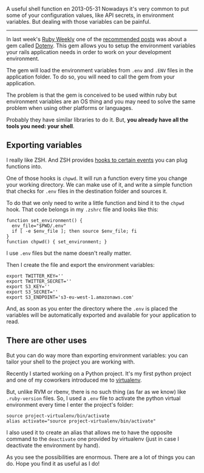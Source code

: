 A useful shell function
en
2013-05-31
Nowadays it's very common to put some of your configuration values, like API secrets, in environment variables. But dealing with those variables can be painful.

---

In last week's
[Ruby Weekly](http://rubyweekly.com)
one of the
[recommended posts](http://daniel.fone.net.nz/blog/2013/05/20/a-better-way-to-manage-the-rails-secret-token/)
was about a gem called
[Dotenv](https://github.com/bkeepers/dotenv).
This gem allows you to setup the environment variables your rails
application needs in order to work on your development environment.

The gem will load the environment variables from `.env` and `.ENV`
files in the application folder. To do so, you will need to call the
gem from your application.

The problem is that the gem is conceived to be used within ruby but
environment variables are an OS thing and you may need to solve the
same problem when using other platforms or languages.

Probably they have similar libraries to do it. But, **you
already have all the tools you need: your shell**.

## Exporting variables
I really like ZSH. And ZSH provides
[hooks to certain events](http://zsh.sourceforge.net/Doc/Release/Functions.html#Hook-Functions)
you can plug functions into.

One of those hooks is `chpwd`. It will run a function every time you
change your working directory. We can make use of it, and write a
simple function that checks for `.env` files in the destination folder
and sources it.

To do that we only need to write a little function and bind it to the
`chpwd` hook. That code belongs in my `.zshrc` file and looks like this:

<pre><code data-language="shell">function set_environment() {
  env_file="$PWD/.env"
  if [ -e $env_file ]; then source $env_file; fi
}
function chpwd() { set_environment; }
</code></pre>

I use `.env` files but the name doesn't really matter.

Then I create the file and export the environment variables:

    export TWITTER_KEY=''
    export TWITTER_SECRET=''
    export S3_KEY=''
    export S3_SECRET=''
    export S3_ENDPOINT='s3-eu-west-1.amazonaws.com'

And, as soon as you enter the directory where the `.env` is placed
the variables will be automatically exported and available for your
application to read.

## There are other uses
But you can do way more than exporting environment variables: you can
tailor your shell to the project you are working with.

Recently I started working on a Python project. It's my first python
project and one of my coworkers introduced me to
[virtualenv](https://pypi.python.org/pypi/virtualenv).

But, unlike RVM or rbenv, there is no such thing (as far as we know)
like `.ruby-version` files. So, I used a `.env` file to activate
the python virtual environment every time I enter the project's
folder:

    source project-virtualenv/bin/activate
    alias activate="source project-virtualenv/bin/activate"

I also used it to create an alias that allows me to have the opposite
command to the `deactivate` one provided by virtualenv (just in
case I deactivate the environment by hand).

As you see the possibilities are enormous. There are a lot of
things you can do.  Hope you find it as useful as I do!
